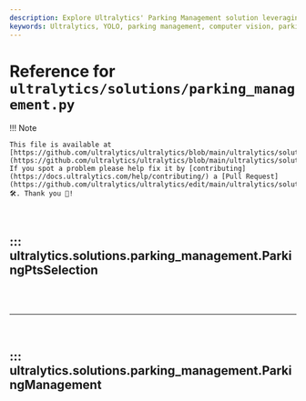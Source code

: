 ```yaml
---
description: Explore Ultralytics' Parking Management solution leveraging YOLO for efficient parking zone monitoring and management.
keywords: Ultralytics, YOLO, parking management, computer vision, parking monitoring, AI solutions, machine learning
---
```


# Reference for `ultralytics/solutions/parking_management.py`

!!! Note

    This file is available at [https://github.com/ultralytics/ultralytics/blob/main/ultralytics/solutions/parking_management.py](https://github.com/ultralytics/ultralytics/blob/main/ultralytics/solutions/parking_management.py). If you spot a problem please help fix it by [contributing](https://docs.ultralytics.com/help/contributing/) a [Pull Request](https://github.com/ultralytics/ultralytics/edit/main/ultralytics/solutions/parking_management.py) 🛠️. Thank you 🙏!

<br>

## ::: ultralytics.solutions.parking_management.ParkingPtsSelection

<br><br><hr><br>

## ::: ultralytics.solutions.parking_management.ParkingManagement

<br><br>
